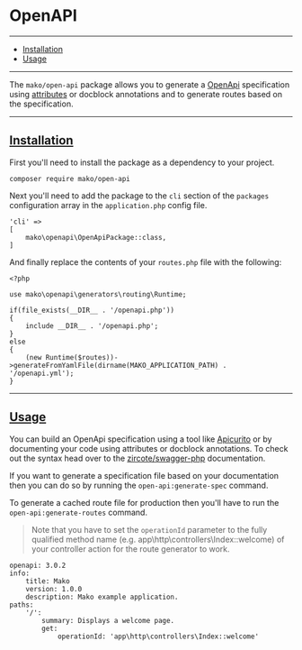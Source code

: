 # OpenAPI

--------------------------------------------------------

* [Installation](#installation)
* [Usage](#usage)

--------------------------------------------------------

The `mako/open-api` package allows you to generate a [OpenApi](https://www.openapis.org) specification using [attributes](https://www.php.net/manual/en/language.attributes.php) or docblock annotations and to generate routes based on the specification.

--------------------------------------------------------

## <a id="installation" href="#installation">Installation</a>

First you'll need to install the package as a dependency to your project.

```
composer require mako/open-api
```

Next you'll need to add the package to the `cli` section of the `packages` configuration array in the `application.php` config file.

```
'cli' =>
[
	mako\openapi\OpenApiPackage::class,
]
```

And finally replace the contents of your `routes.php` file with the following:

```
<?php

use mako\openapi\generators\routing\Runtime;

if(file_exists(__DIR__ . '/openapi.php'))
{
	include __DIR__ . '/openapi.php';
}
else
{
	(new Runtime($routes))->generateFromYamlFile(dirname(MAKO_APPLICATION_PATH) . '/openapi.yml');
}
```

--------------------------------------------------------

## <a id="usage" href="#usage">Usage</a>

You can build an OpenApi specification using a tool like [Apicurito](https://www.apicur.io/apicurito/pwa/) or by documenting your code using attributes or docblock annotations. To check out the syntax head over to the [zircote/swagger-php](https://github.com/zircote/swagger-php) documentation.

If you want to generate a specification file based on your documentation then you can do so by running the `open-api:generate-spec` command.

To generate a cached route file for production then you'll have to run the `open-api:generate-routes` command.

> Note that you have to set the `operationId` parameter to the fully qualified method name (e.g. app\http\controllers\Index::welcome) of your controller action for the route generator to work.

```
openapi: 3.0.2
info:
    title: Mako
    version: 1.0.0
    description: Mako example application.
paths:
    '/':
        summary: Displays a welcome page.
        get:
            operationId: 'app\http\controllers\Index::welcome'
```